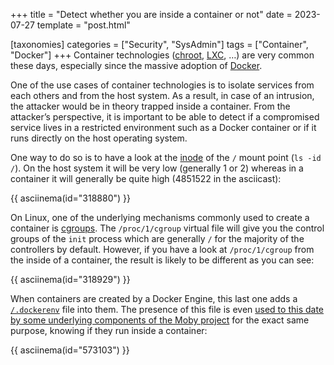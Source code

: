 +++
title = "Detect whether you are inside a container or not"
date = 2023-07-27
template = "post.html"

[taxonomies]
categories = ["Security", "SysAdmin"]
tags = ["Container", "Docker"]
+++
Container technologies ([chroot][chroot], [LXC][lxc], …) are very common these
days, especially since the massive adoption of [Docker][docker].

One of the use cases of container technologies is to isolate services from each
others and from the host system. As a result, in case of an intrusion, the
attacker would be in theory trapped inside a container. From the attacker’s
perspective, it is important to be able to detect if a compromised service lives
in a restricted environment such as a Docker container or if it runs directly on
the host operating system.

One way to do so is to have a look at the [inode][inode] of the `/` mount point
(`ls -id /`).  On the host system it will be very low (generally 1 or 2) whereas
in a container it will generally be quite high (4851522 in the asciicast):

{{ asciinema(id="318880") }}

On Linux, one of the underlying mechanisms commonly used to create a container
is [cgroups][cgroups]. The `/proc/1/cgroup` virtual file will give you the
control groups of the `init` process which are generally `/` for the majority of
the controllers by default. However, if you have a look at `/proc/1/cgroup` from
the inside of a container, the result is likely to be different as you can see:

{{ asciinema(id="318929") }}

When containers are created by a Docker Engine, this last one adds a
[`/.dockerenv`][moby-dockerenv] file into them. The presence of this file is
even [used to this date by some underlying components of the Moby
project][moby-is-running-in-container] for the exact same purpose, knowing if
they run inside a container:

{{ asciinema(id="573103") }}

 [cgroups]: https://en.wikipedia.org/wiki/cgroups
 [chroot]: https://en.wikipedia.org/wiki/chroot
 [docker]: https://www.docker.com/
 [inode]: https://en.wikipedia.org/wiki/Inode
 [lxc]: https://linuxcontainers.org/
 [moby-dockerenv]: https://github.com/moby/moby/blob/219f21bf07502b447095649b5a2764661737f164/daemon/initlayer/setup_unix.go#L30
 [moby-is-running-in-container]: https://github.com/moby/moby/blob/219f21bf07502b447095649b5a2764661737f164/libnetwork/drivers/bridge/setup_bridgenetfiltering.go#L162-L165
